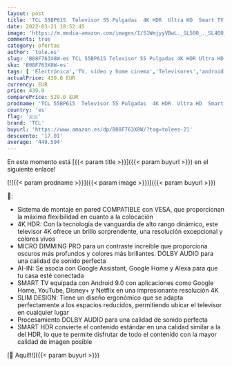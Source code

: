 ```yaml
---
layout: post
title: 'TCL 55BP615  Televisor 55 Pulgadas  4K HDR  Ultra HD  Smart TV con Android 9.0  Slim Design  Micro Dimming Pro  Smart HDR  HDR 10  Dolby Audio  Compatible con Google Assistant y Alexa'
date: 2022-03-21 18:52:45
image: 'https://m.media-amazon.com/images/I/51WmjyyVBwL._SL500_._SL400_.jpg'
comments: true
category: ofertas
author: 'tole.es'
slug: 'B08F763X8W-es TCL 55BP615 Televisor 55 Pulgadas 4K HDR Ultra HD Smart TV...'
sku: 'B08F763X8W-es'
tags: [ 'Electrónica','TV, vídeo y home cinema','Televisores','android','tcl', ]
actualPrice: 439.0 EUR
currency: EUR
price: 439.0
comparePrice: 529.0 EUR
prodname: 'TCL 55BP615  Televisor 55 Pulgadas  4K HDR  Ultra HD  Smart TV con Android 9.0  Slim Design  Micro Dimming Pro  Smart HDR  HDR 10  Dolby Audio  Compatible con Google Assistant y Alexa'
country: 'es'
flag: '🇪🇸'
brand: 'TCL'
buyurl: 'https://www.amazon.es/dp/B08F763X8W/?tag=tolees-21'
descuento: '17.01'
average: '449.594'
---
```


En este momento está [{{< param title >}}]({{< param buyurl >}}) en el siguiente enlace!

[![{{< param prodname >}}]({{< param image >}})]({{< param buyurl >}})

🔎:

- Sistema de montaje en pared COMPATIBLE con VESA, que proporcionan la máxima flexibilidad en cuanto a la colocación
- 4K HDR: Con la tecnología de vanguardia de alto rango dinámico, este televisor 4K ofrece un brillo sorprendente, una resolución excepcional y colores vivos
- MICRO DIMMING PRO para un contraste increíble que proporciona oscuros más profundos y colores más brillantes. DOLBY AUDIO para una calidad de sonido perfecta
- AI-IN: Se asocia con Google Assistant, Google Home y Alexa para que tu casa esté conectada
- SMART TV equipada con Android 9.0 con aplicaciones como Google Home, YouTube, Disney+ y Netflix en una impresionante resolución 4K
- SLIM DESIGN: Tiene un diseño ergonómico que se adapta perfectamente a los espacios reducidos, permitiendo ubicar el televisor en cualquier lugar
- Procesamiento DOLBY AUDIO para una calidad de sonido perfecta
- SMART HDR convierte el contenido estándar en una calidad similar a la del HDR, lo que te permite disfrutar de todo el contenido con la mayor calidad de imagen posible

[🛒 Aquí!!!]({{< param buyurl >}})
